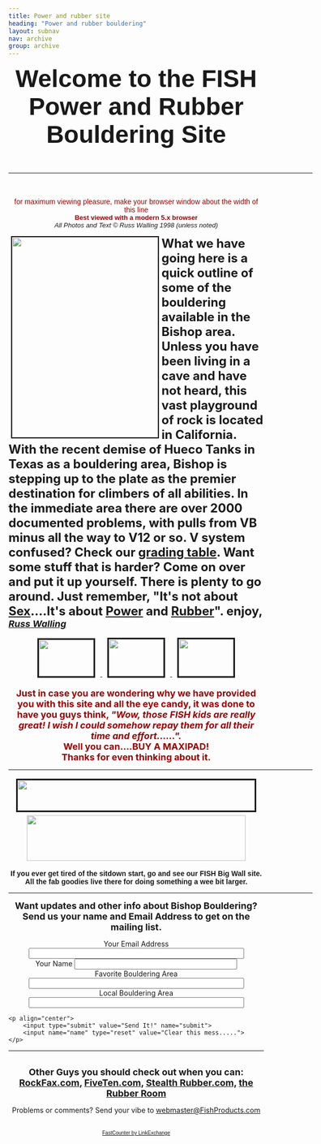 ```yaml
---
title: Power and rubber site
heading: "Power and rubber bouldering"
layout: subnav
nav: archive
group: archive
---
```


<p></p>
<center>
    <b><font size="+4" face="Helvetica">Welcome to the FISH<br>
Power and Rubber <br>
Bouldering Site</font></b>
</center>
<p></p>

<p></p>
<center><b><font size="+4" face="Helvetica"><hr width="600" noshade="" size="3"></font></b>
    <font color="#990000" face="Helvetica">for maximum viewing pleasure, make your browser window about the width of this line
        <br>
    </font><b><font color="#990000" size="-1" face="Helvetica">Best viewed with 
  a modern 5.x <i></i> browser</font></b><i><font size="-1" face="Helvetica"><br>
All Photos and Text © Russ Walling 1998 (unless noted)</font></i>
</center>
<p></p>

<p>
    <img src="{{ "/pics/pr1.jpeg" | prepend: site.baseurl }}" hspace="5" width="288" height="395" align="LEFT" naturalsizeflag="3" border="2"><b><font size="+2">What we have going 
  here is a quick outline of some of the bouldering available in the Bishop area. 
  Unless you have been living in a cave and have not heard, this vast playground 
  of rock is located in California. With the recent demise of Hueco Tanks in Texas 
  as a bouldering area, Bishop is stepping up to the plate as the premier destination 
  for climbers of all abilities. In the immediate area there are over 2000 documented 
  problems, with pulls from VB minus all the way to V12 or so. V system confused? 
  Check our <a href="{{ "/powerandrubber/grades" | prepend: site.baseurl }}" target="_blank">grading table</a>. Want some stuff that is 
  harder? Come on over and put it up yourself. There is plenty to go around. Just 
  remember, "It's not about <a href="{{ "/powerandrubber/sex" | prepend: site.baseurl }}" target="_blank">Sex</a>....It's about <a href="{{ "/powerandrubber/power" | prepend: site.baseurl }}" target="_blank">Power</a> 
  and <a href="{{ "/powerandrubber/rubber" | prepend: site.baseurl }}" target="_blank">Rubber</a>". 
  enjoy, </font><i><font size="+1"><a href="mailto:Russ@FishProducts.com?subject=PR%20Site">Russ Walling<br clear="ALL">
  </a></font></i></b>
</p>

<p></p>
<center>
    <a href="{{ "/powerandrubber/areas" | prepend: site.baseurl }}">
        <img src="{{ "/pics/areas.jpeg" | prepend: site.baseurl }}" border="3" hspace="10" vspace="3" width="108" height="72" naturalsizeflag="3" align="BOTTOM">
    </a>
    <a href="{{ "/powerandrubber/maps" | prepend: site.baseurl }}">
        <img src="{{ "/pics/maps.jpeg" | prepend: site.baseurl }}" border="3" hspace="10" vspace="3" width="108" height="73" naturalsizeflag="3" align="BOTTOM">
    </a>
    <a href="{{ "/powerandrubber/buy" | prepend: site.baseurl }}">
        <img src="{{ "/pics/buy.jpeg" | prepend: site.baseurl }}" border="3" hspace="10" vspace="3" width="108" height="73" naturalsizeflag="3" align="BOTTOM">
    </a>
    <br clear="ALL">
    <br>
    <b><font color="#990000" size="+1">Just in case you are wondering why we have 
  provided you with this site and all the eye candy, it was done to have you guys 
  think, <i>"Wow, those FISH kids are really great! I wish I could somehow 
  repay them for all their time and effort......".</i> <br>
Well you can....BUY A MAXIPAD! <br>
Thanks for even thinking about it.<br>
</font></b>
    <hr width="600" color="#000000">
    <img src="{{ "/pics/bishopweather.gif" | prepend: site.baseurl }}" align="BOTTOM" border="3" width="468" height="60" hspace="3" vspace="3" naturalsizeflag="3">
    <a href="{{ "/" | prepend: site.baseurl }}" target="_blank">
        <img src="{{ "/pics/scaredman.jpeg" | prepend: site.baseurl }}" width="432" height="90" hspace="3" vspace="3" naturalsizeflag="3" align="BOTTOM">
    </a>
</center>
<p></p>

<p></p>
<center><b><font face="Helvetica">If you ever get tired of
the sitdown start, go and see our FISH Big Wall site.<br>
All the fab goodies live there for doing something a wee bit larger.</font></b>
    <hr width="600" color="#000000">
</center>
<p></p>

<p></p>
<center><b><font size="+1">Want updates and other info about
Bishop Bouldering?<br>
Send us your name and Email Address to get on the mailing list.</font></b>
</center>
<p></p>
<form action="{{ "/cgi-bin/FormMail.pl" | prepend: site.baseurl }}" method="POST">
    <input type="hidden" name="subject" value="PR Email">
    <p></p>
    <center>
        Your Email Address
        <input type="text" size="50" name="email ">
        <br>Your Name
        <input type="text" size="37" name="Name">
        <br>Favorite Bouldering Area
        <input type="text" size="50" name="Favorite Area">
        <br>Local Bouldering Area
        <input type="text" size="50" name="Local Area">
    </center>
    <p></p>

    <p align="center">
        <input type="submit" value="Send It!" name="submit">
        <input name="name" type="reset" value="Clear this mess.....">
    </p>
</form>
<p></p>
<center>
    <hr>
    <br>
    <b><font size="+1">Other Guys you should check out when you can:<br>
<a href="http://www.rockfax.com/" target="_blank">RockFax.com</a>,
<a href="http://www.fiveten.com/" target="_blank">FiveTen.com</a>,
<a href="http://www.stealthrubber.com/" target="_blank">Stealth
Rubber.com,</a> <a href="http://www.rubberroomresoles.com/" target="_blank">the
Rubber Room</a></font></b>
</center>
<p></p>

<p></p>
<center>Problems or comments? Send your vibe to <a href="mailto:webmaster@fishproducts.com?subject=Webmaster" target="_blank">webmaster@FishProducts.com</a>
</center>
<p></p>

<p></p>
<center>
    <!-- BEGIN FASTCOUNTER CODE -->
    <a href="http://member.linkexchange.com/cgi-bin/fc/fastcounter-login?1112182" target="_top">
        <img src="http://fastcounter.linkexchange.com/fastcounter?1112182+2224371" border="0" align="BOTTOM" width="0" height="0" style="display: none !important; visibility: hidden !important; opacity: 0 !important; background-position: 0px 0px;">
    </a>
    <!-- END FASTCOUNTER CODE -->
    <br>
    <!-- BEGIN FASTCOUNTER LINK -->
    <font size="-2" face="arial"><a href="http://fastcounter.linkexchange.com/fc-join" target="_top">FastCounter
by LinkExchange</a> 
    </font>
    <br>
    <!-- END FASTCOUNTER LINK -->
</center>
